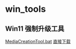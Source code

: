 # win_tools

## Win11 强制升级工具
[MediaCreationTool.bat](https://github.com/AveYo/MediaCreationTool.bat) [直接下载](https://github.com/AveYo/MediaCreationTool.bat/raw/main/MediaCreationTool.bat)


